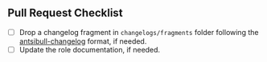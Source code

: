 ## Pull Request Checklist

- [ ] Drop a changelog fragment in `changelogs/fragments` folder following the [antsibull-changelog](https://ansible.readthedocs.io/projects/antsibull-changelog/changelogs/#changelog-fragment-categories) format, if needed.
- [ ] Update the role documentation, if needed.
